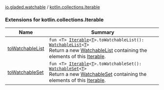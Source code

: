 [io.gladed.watchable](../index.md) / [kotlin.collections.Iterable](./index.md)

### Extensions for kotlin.collections.Iterable

| Name | Summary |
|---|---|
| [toWatchableList](to-watchable-list.md) | `fun <T> `[`Iterable`](https://kotlinlang.org/api/latest/jvm/stdlib/kotlin.collections/-iterable/index.html)`<`[`T`](to-watchable-list.md#T)`>.toWatchableList(): `[`WatchableList`](../-watchable-list/index.md)`<`[`T`](to-watchable-list.md#T)`>`<br>Return a new [WatchableList](../-watchable-list/index.md) containing the elements of this [Iterable](https://kotlinlang.org/api/latest/jvm/stdlib/kotlin.collections/-iterable/index.html). |
| [toWatchableSet](to-watchable-set.md) | `fun <T> `[`Iterable`](https://kotlinlang.org/api/latest/jvm/stdlib/kotlin.collections/-iterable/index.html)`<`[`T`](to-watchable-set.md#T)`>.toWatchableSet(): `[`WatchableSet`](../-watchable-set/index.md)`<`[`T`](to-watchable-set.md#T)`>`<br>Return a new [WatchableSet](../-watchable-set/index.md) containing the elements of this [Iterable](https://kotlinlang.org/api/latest/jvm/stdlib/kotlin.collections/-iterable/index.html). |
